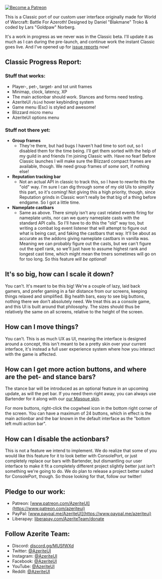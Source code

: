 [ ![Become a Patreon](http://azeriteui.com/img/social-media-buttons-patreon-small.jpg) ](https://www.patreon.com/AzeriteUI) 

This is a Classic port of our custom user interface originally made for World of Warcraft: Battle For Azeroth! Designed by Daniel "Blakmane" Troko & coded by Lars "Goldpaw" Norberg. 

It's a work in progress as we never was in the Classic beta. I'll update it as much as I can during the pre-launch, and continue work the instant Classic goes live. And I've opened up for [issue reports](https://github.com/AzeriteTeam/AzeriteUI_Classic/issues) now! 

## **Classic Progress Report:**  

### **Stuff that works:**  
* Player-, pet-, target- and tot unit frames
* Minimap, clock, latency, XP
* The main actionbar should work. Stances and forms need testing.
* AzeriteUI `/bind` hover keybinding system
* Game menu (Esc) is styled and awesome!
* Blizzard micro menu 
* AzeriteUI options menu 

### **Stuff not there yet:**  
* **Group frames**  
  * They're there, but had bugs I haven't had time to sort out, so I disabled them for the time being. I'll get them sorted with the help of my guild in and friends I'm joining Classic with. Have no fear! Before Classic launches I will make sure the Blizzard compact frames are available, though. We need group frames of _some_ sort, if nothing else! 
* **Reputation tracking bar**  
  * Not an actual API in classic to track this, so I have to rewrite this the "old" way. I'm sure I can dig through some of my old UIs to simplify this part, so it's coming! Not giving this a high priority, though, since Reputation grinds in Classic won't really be that big of a thing before endgame. So I got a little time.  
* **Nameplate castbars**  
  * Same as above. There simply isn't any cast related events firing for nameplate units, nor can we query nameplate casts with the standard API calls. So I'll have to do this the "old" way too, but writing a combat log event listener that will attempt to figure out what is being cast, and faking the castbars that way. It'll be about as accurate as the addons giving nameplate castbars in vanilla was. Meaning we can probably figure out the casts, but we can't figure out the spell rank, so we'll just have to assume highest rank and longest cast time, which might mean the tmers sometimes will go on for too long. So this feature _will be optional!_

## **It's so big, how can I scale it down?**  
You can't. It's meant to be this big! We're a couple of lazy, laid back gamers, and prefer gaming in a fair distance from our screens, keeping things relaxed and simplified. Big health bars, easy to see big buttons, nothing there we don't absolutely need. We treat this as a console game, and this UI is built around that philosophy. The sizes should thus be relatively the same on all screens, relative to the height of the screen. 

## **How can I move things?**  
You can't. This is as much UX as UI, meaning the interface is designed around a concept, this isn't meant to be a pretty skin over your current interface, it's instead a full user experience system where how you interact with the game is affected. 

## **How can I get more action buttons, and where are the pet- and stance bars?**  
The stance bar will be introduced as an optional feature in an upcoming update, as will the pet bar. If you need them right away, you can always use Bartender for it along with our [our Masque skin](https://www.curseforge.com/wow/addons/masque-azerite). 

For more buttons, right-click the cogwheel icon in the bottom right corner of the screen. You can have a maximum of 24 buttons, which in effect is the main actionbar and the bar known in the default interface as the "bottom left multi action bar". 

## **How can I disable the actionbars?**
This is not a feature we intend to implement. We do realize that some of you would like this feature for it to look better with ConsolePort, or just completely replace our bars with Bartender, but dismantling our user interface to make it fit a completely different project slightly better just isn't something we're going to do. We do plan to release a project better suited for ConsolePort, though. So those looking for that, follow our twitter!

## **Pledge to our work:**  
* Patreon: [www.patreon.com/AzeriteUI](https://www.patreon.com/azeriteui)  
* PayPal: [www.paypal.me/AzeriteUI](https://www.paypal.me/azeriteui)  
* Liberapay: [liberapay.com/AzeriteTeam/donate](https://liberapay.com/AzeriteTeam/donate)

## **Follow Azerite Team:**  
* Discord: [discord.gg/MUSfWXd](https://discord.gg/MUSfWXd)  
* Twitter: [@AzeriteUI](https://twitter.com/azeriteui)  
* Instagram: [@AzeriteUI](https://instagram.com/azeriteui/)  
* Facebook: [@AzeriteUI](https://www.facebook.com/azeriteui/)  
* YouTube: [@AzeriteUI](https://www.youtube.com/azeriteui)  
* Reddit: [@AzeriteUI](https://www.reddit.com/r/azeriteui/)  
